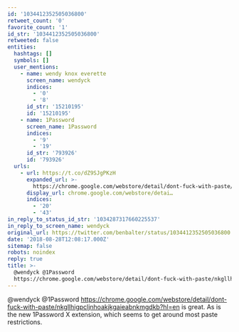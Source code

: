 ```yaml
---
id: '1034412352505036800'
retweet_count: '0'
favorite_count: '1'
id_str: '1034412352505036800'
retweeted: false
entities:
  hashtags: []
  symbols: []
  user_mentions:
    - name: wendy knox everette
      screen_name: wendyck
      indices:
        - '0'
        - '8'
      id_str: '15210195'
      id: '15210195'
    - name: 1Password
      screen_name: 1Password
      indices:
        - '9'
        - '19'
      id_str: '793926'
      id: '793926'
  urls:
    - url: https://t.co/dZ9SJgPKzH
      expanded_url: >-
        https://chrome.google.com/webstore/detail/dont-fuck-with-paste/nkgllhigpcljnhoakjkgaieabnkmgdkb?hl=en
      display_url: chrome.google.com/webstore/detai…
      indices:
        - '20'
        - '43'
in_reply_to_status_id_str: '1034287317660225537'
in_reply_to_screen_name: wendyck
original_url: https://twitter.com/benbalter/status/1034412352505036800
date: '2018-08-28T12:08:17.000Z'
sitemap: false
robots: noindex
reply: true
title: >-
  @wendyck @1Password
  https://chrome.google.com/webstore/detail/dont-fuck-with-paste/nkgllhigpcljnhoakjkgaieabnkmgdkb?hl=en…
---
```


@wendyck @1Password https://chrome.google.com/webstore/detail/dont-fuck-with-paste/nkgllhigpcljnhoakjkgaieabnkmgdkb?hl=en is great. As is the new 1Password X extension, which seems to get around most paste restrictions.